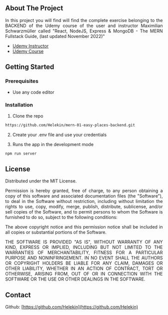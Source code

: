 ## About The Project

<p align="justify">
In this project you will find will find the complete exercise belonging to the BACKEND of the Udemy course of the user and instructor Maximilian Schwarzmüller called "React, NodeJS, Express & MongoDB - The MERN Fullstack Guide, (last updated November 2022)"
</p>

- [Udemy Instructor](https://www.udemy.com/user/maximilian-schwarzmuller/)
- [Udemy Course](https://www.udemy.com/course/react-nodejs-express-mongodb-the-mern-fullstack-guide/)

## Getting Started

### Prerequisites

- Use any code editor

### Installation

1. Clone the repo

```sh
https://github.com/Helekin/mern-01-easy-places-backend.git
```

2. Create your .env file and use your credentials

3. Runs the app in the development mode

```sh
npm run server
```

## License

Distributed under the MIT License.

<p align="justify">
Permission is hereby granted, free of charge, to any person obtaining a copy of this software and associated documentation files (the "Software"), to deal in the Software without restriction, including without limitation the rights to use, copy, modify, merge, publish, distribute, sublicense, and/or sell copies of the Software, and to permit persons to whom the Software is furnished to do so, subject to the following conditions: 
</p>

<p align="justify">
The above copyright notice and this permission notice shall be included in all copies or substantial portions of the Software.
</p>

<p align="justify">
THE SOFTWARE IS PROVIDED "AS IS", WITHOUT WARRANTY OF ANY KIND, EXPRESS OR IMPLIED, INCLUDING BUT NOT LIMITED TO THE WARRANTIES OF MERCHANTABILITY, FITNESS FOR A PARTICULAR PURPOSE AND NONINFRINGEMENT. IN NO EVENT SHALL THE AUTHORS OR COPYRIGHT HOLDERS BE LIABLE FOR ANY CLAIM, DAMAGES OR OTHER LIABILITY, WHETHER IN AN ACTION OF CONTRACT, TORT OR OTHERWISE, ARISING FROM, OUT OF OR IN CONNECTION WITH THE SOFTWARE OR THE USE OR OTHER DEALINGS IN THE SOFTWARE.
</p>

## Contact

Github: [https://github.com/Helekin](https://github.com/Helekin)
